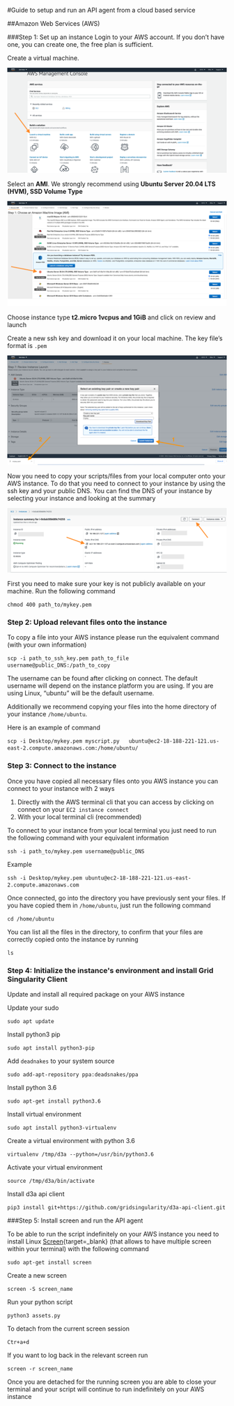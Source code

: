 #Guide to setup and run an API agent from a cloud based service

##Amazon Web Services (AWS)

###Step 1: Set up an instance
Login to your AWS account. If you don’t have one, you can create one, the free plan is sufficient.

Create a virtual machine.

![alt_text](img/cloud-setup-1.png)

Select an **AMI**. We strongly recommend using **Ubuntu Server 20.04 LTS (HVM), SSD Volume Type**

![alt_text](img/cloud-setup-2.png)

Choose instance type **t2.micro 1vcpus and 1GiB** and click on review and launch

Create a new ssh key and download it on your local machine. The key file’s format is `.pem`

![alt_text](img/cloud-setup-3.png)

Now you need to copy your scripts/files from your local computer onto your AWS instance. To do that you need to connect to your instance by using the ssh key and your public DNS. You can find the DNS of your instance by selecting your instance and looking at the summary

![alt_text](img/cloud-setup-4.png)

First you need to make sure your key is not publicly available on your machine. Run the following command

```
chmod 400 path_to/mykey.pem
```


### Step 2: Upload relevant files onto the instance
To copy a file into your AWS instance please run the equivalent command (with your own information)

```
scp -i path_to_ssh_key.pem path_to_file   username@public_DNS:/path_to_copy
```

The username can be found after clicking on connect. The default username will depend on the instance platform you are using. If you are using Linux, “ubuntu” will be the default username.

Additionally we recommend copying your files into the home directory of your instance `/home/ubuntu`.

Here is an example of command

```
scp -i Desktop/mykey.pem myscript.py   ubuntu@ec2-18-188-221-121.us-east-2.compute.amazonaws.com:/home/ubuntu/
```

### Step 3: Connect to the instance
Once you have copied all necessary files onto you AWS instance you can connect to your instance with 2 ways

1.   Directly with the AWS terminal cli that you can access by clicking on connect on your `EC2 instance connect`
2.   With your local terminal cli (recommended)

To connect to your instance from your local terminal you just need to run the following command with your equivalent information

```
ssh -i path_to/mykey.pem username@public_DNS
```

Example

```
ssh -i Desktop/mykey.pem ubuntu@ec2-18-188-221-121.us-east-2.compute.amazonaws.com
```


Once connected, go into the directory you have previously sent your files. If you have copied them in `/home/ubuntu`, just run the following command

```
cd /home/ubuntu
```

You can list all the files in the directory, to confirm that your files are correctly copied onto the instance by running

```
ls
```

### Step 4: Initialize the instance's environment and install Grid Singularity Client
Update and install all required package on your AWS instance

Update your sudo

```
sudo apt update
```

Install python3 pip

```
sudo apt install python3-pip
```

Add `deadnakes` to your system source

```
sudo add-apt-repository ppa:deadsnakes/ppa
```

Install python 3.6

```
sudo apt-get install python3.6
```

Install virtual environment

```
sudo apt install python3-virtualenv
```

Create a virtual environment with python 3.6

```
virtualenv /tmp/d3a --python=/usr/bin/python3.6
```

Activate your virtual environment

```
source /tmp/d3a/bin/activate
```

Install d3a api client

```
pip3 install git+https://github.com/gridsingularity/d3a-api-client.git
```


###Step 5: Install screen and run the API agent

To be able to run the script indefinitely on your AWS instance you need to install Linux [Screen](https://kapeli.com/cheat_sheets/screen.docset/Contents/Resources/Documents/index){target=_blank} (that allows to have multiple screen within your terminal) with the following command

```
sudo apt-get install screen
```

Create a new screen

```
screen -S screen_name
```

Run your python script

```
python3 assets.py
```

To detach from the current screen session

```
Ctr+a+d
```

If you want to log back in the relevant screen run

```
screen -r screen_name
```

Once you are detached for the running screen you are able to close your terminal and your script will continue to run indefinitely on your AWS instance
